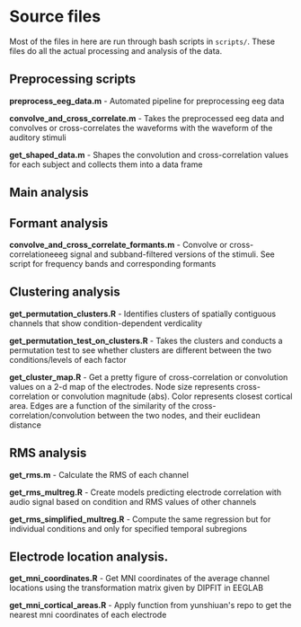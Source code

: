 # Source files

Most of the files in here are run through bash scripts in `scripts/`. These files do all the actual processing and analysis of the data.

## Preprocessing scripts

**preprocess_eeg_data.m** - Automated pipeline for preprocessing eeg data

**convolve_and_cross_correlate.m** - Takes the preprocessed eeg data and convolves or cross-correlates the waveforms with the waveform of the auditory stimuli

**get_shaped_data.m** - Shapes the convolution and cross-correlation values for each subject and collects them into a data frame

## Main analysis

## Formant analysis

**convolve_and_cross_correlate_formants.m** - Convolve or cross-correlationeeeg signal and subband-filtered versions of the stimuli. See script for frequency bands and corresponding formants

## Clustering analysis

**get_permutation_clusters.R** - Identifies clusters of spatially contiguous channels that show condition-dependent verdicality

**get_permutation_test_on_clusters.R** - Takes the clusters and conducts a permutation test to see whether clusters are different between the two conditions/levels of each factor

**get_cluster_map.R** - Get a pretty figure of cross-correlation or convolution values on a 2-d map of the electrodes. Node size represents cross-correlation or convolution magnitude (abs). Color represents closest cortical area. Edges are a function of the similarity of the cross-correlation/convolution between the two nodes, and their euclidean distance

## RMS analysis

**get_rms.m** - Calculate the RMS of each channel

**get_rms_multreg.R** - Create models predicting electrode correlation with audio signal based on condition and RMS values of other channels

**get_rms_simplified_multreg.R** - Compute the same regression but for individual conditions and only for specified temporal subregions

## Electrode location analysis.

**get_mni_coordinates.R** - Get MNI coordinates of the average channel locations using the transformation matrix given by DIPFIT in EEGLAB

**get_mni_cortical_areas.R** - Apply function from yunshiuan's repo to get the nearest mni coordinates of each electrode



